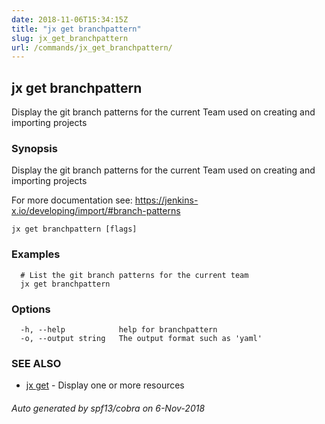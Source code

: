 ```yaml
---
date: 2018-11-06T15:34:15Z
title: "jx get branchpattern"
slug: jx_get_branchpattern
url: /commands/jx_get_branchpattern/
---
```

## jx get branchpattern

Display the git branch patterns for the current Team used on creating and importing projects

### Synopsis

Display the git branch patterns for the current Team used on creating and importing projects 

For more documentation see: https://jenkins-x.io/developing/import/#branch-patterns

```
jx get branchpattern [flags]
```

### Examples

```
  # List the git branch patterns for the current team
  jx get branchpattern
```

### Options

```
  -h, --help            help for branchpattern
  -o, --output string   The output format such as 'yaml'
```

### SEE ALSO

* [jx get](/commands/jx_get/)	 - Display one or more resources

###### Auto generated by spf13/cobra on 6-Nov-2018
